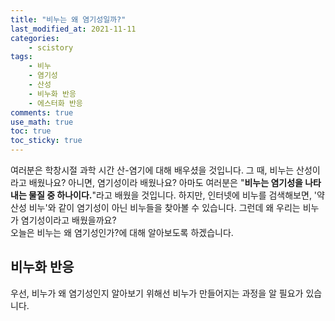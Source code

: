 ```yaml
---
title: "비누는 왜 염기성일까?"
last_modified_at: 2021-11-11
categories:
    - scistory
tags:
    - 비누
    - 염기성
    - 산성
    - 비누화 반응
    - 에스터화 반응
comments: true
use_math: true
toc: true
toc_sticky: true
---
```


여러분은 학창시절 과학 시간 산-염기에 대해 배우셨을 것입니다. 그 때, 비누는 산성이라고 배웠나요? 아니면, 염기성이라 배웠나요? 아마도 여러분은 "**비누는 염기성을 나타내는 물질 중 하나이다.**"라고 배웠을 것입니다. 하지만, 인터넷에 비누를 검색해보면, '약산성 비누'와 같이 염기성이 아닌 비누들을 찾아볼 수 있습니다. 그런데 왜 우리는 비누가 염기성이라고 배웠을까요?\
오늘은 비누는 왜 염기성인가?에 대해 알아보도록 하겠습니다.

## 비누화 반응

우선, 비누가 왜 염기성인지 알아보기 위해선 비누가 만들어지는 과정을 알 필요가 있습니다. 